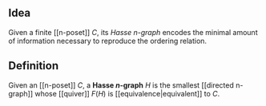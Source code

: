 ## Idea ##

Given a finite [[n-poset]] $C$, its _Hasse n-graph_ encodes the minimal amount of information necessary to reproduce the ordering relation.

## Definition ##

Given an [[n-poset]] $C$, a **Hasse $n$-graph** $H$ is the smallest [[directed n-graph]] whose [[quiver]] $F(H)$ is [[equivalence|equivalent]] to $C$.